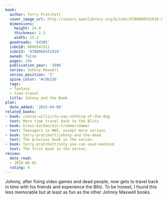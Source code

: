 ```yaml
---
book:
  author: Terry Pratchett
  cover_image_url: http://covers.openlibrary.org/b/isbn/9780060541910-L.jpg
  dimensions:
    height: 24.0
    thickness: 2.3
    width: 15.2
  goodreads: '64385'
  isbn10: 0060541911
  isbn13: '9780060541910'
  owned: false
  pages: 246
  publication_year: '1996'
  series: Johnny Maxwell
  series_position: '3'
  spine_color: '#c9b156'
  tags:
  - fantasy
  - time-travel
  title: Johnny and the Bomb
plan:
  date_added: '2015-04-08'
related_books:
- book: connie-willis/to-say-nothing-of-the-dog
  text: More time travel back to the Blitz.
- book: klaus-kordon/ein-trummersommer
  text: Teenagers in WW2, except more serious.
- book: terry-pratchett/johnny-and-the-dead
  text: The previous book in the series.
- book: terry-pratchett/only-you-can-save-mankind
  text: The first book in the series.
review:
  date_read:
  - 2010-08-01
  rating: 4
---
```


Johnny, after fixing video games and dead people, now gets to travel back in time with his friends and experience the
Blitz. To be honest, I found this less memorable but at least as fun as the other Johnny Maxwell books.
